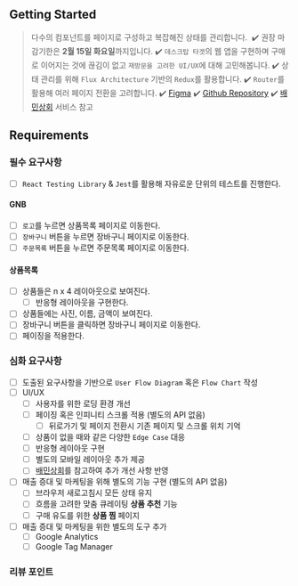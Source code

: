 ## Getting Started

> 다수의 컴포넌트를 페이지로 구성하고 복잡해진 상태를 관리합니다.
> ​
> ✔️ 권장 마감기한은 **2월 15일 화요일**까지입니다.
> ✔️ `데스크탑 타겟`의 웹 앱을 구현하며 구매로 이어지는 것에 끊김이 없고 `재방문을 고려한 UI/UX`에 대해 고민해봅니다.
> ✔️ 상태 관리를 위해 `Flux Architecture` 기반의 `Redux`를 활용합니다.
> ✔️ `Router`를 활용해 여러 페이지 전환을 고려합니다.
> ✔️ [Figma](https://www.figma.com/file/m3B8Ev4BsmuVco4jIclhYf/FE_Level2_Mission3_Shopping_Cart)
> ✔️ [Github Repository](https://github.com/next-step/react-shopping-cart)
> ✔️ [배민상회](https://mart.baemin.com) 서비스 참고
> ​
> ​

## Requirements

### 필수 요구사항

- [ ] `React Testing Library` & `Jest`를 활용해 자유로운 단위의 테스트를 진행한다.

#### GNB

- [ ] `로고`를 누르면 상품목록 페이지로 이동한다.
- [ ] `장바구니` 버튼을 누르면 장바구니 페이지로 이동한다.
- [ ] `주문목록` 버튼을 누르면 주문목록 페이지로 이동한다.

#### 상품목록

- [ ] 상품들은 n x 4 레이아웃으로 보여진다.
  - [ ] 반응형 레이아웃을 구현한다.
- [ ] 상품들에는 사진, 이름, 금액이 보여진다.
- [ ] 장바구니 버튼을 클릭하면 장바구니 페이지로 이동한다.
- [ ] 페이징을 적용한다.

### 심화 요구사항

- [ ] 도출된 요구사항을 기반으로 `User Flow Diagram` 혹은 `Flow Chart` 작성
- [ ] UI/UX
  - [ ] 사용자를 위한 로딩 환경 개선
  - [ ] 페이징 혹은 인피니티 스크롤 적용 (별도의 API 없음)
    - [ ] 뒤로가기 및 페이지 전환시 기존 페이지 및 스크롤 위치 기억
  - [ ] 상품이 없을 때와 같은 다양한 `Edge Case` 대응
  - [ ] 반응형 레이아웃 구현
  - [ ] 별도의 모바일 레이아웃 추가 제공
  - [ ] [배민상회](https://mart.baemin.com)를 참고하여 추가 개선 사항 반영
- [ ] 매출 증대 및 마케팅을 위해 별도의 기능 구현 (별도의 API 없음)
  - [ ] 브라우저 새로고침시 모든 상태 유지
  - [ ] 흐름을 고려한 맞춤 큐레이팅 **상품 추천** 기능
  - [ ] 구매 유도를 위한 **상품 찜** 페이지
- [ ] 매출 증대 및 마케팅을 위한 별도의 도구 추가
  - [ ] Google Analytics
  - [ ] Google Tag Manager
        ​

### 리뷰 포인트
